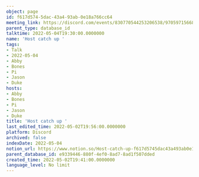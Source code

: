 ```yaml
---
object: page
id: f617d574-5dac-43a4-93ab-0e18a766cc64
meeting_link: https://discord.com/events/830770544253206538/970597156681568276
parent_type: database_id
talktime: 2022-05-04T19:30:00.0000000
name: 'Host catch up '
tags:
- Talk
- 2022-05-04
- Abby
- Bones
- Pi
- Jason
- Duke
hosts:
- Abby
- Bones
- Pi
- Jason
- Duke
title: 'Host catch up '
last_edited_time: 2022-05-02T19:56:00.0000000
platform: Discord
archived: false
indexDate: 2022-05-04
notion_url: https://www.notion.so/Host-catch-up-f617d5745dac43a493ab0e18a766cc64
parent_database_id: e9339446-880f-4ef0-8ad7-8ad1f507dded
created_time: 2022-05-02T19:41:00.0000000
language_level: No limit
---
```





